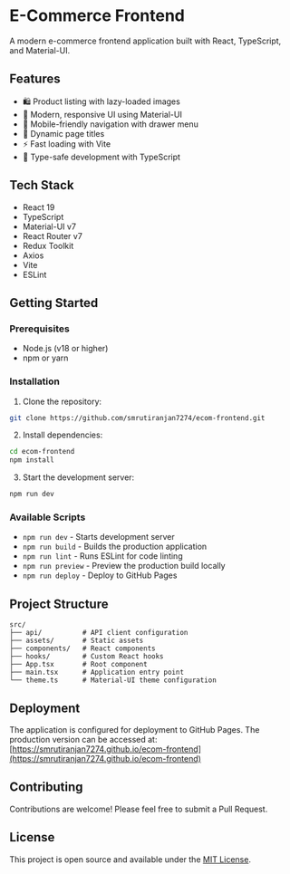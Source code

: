# E-Commerce Frontend

A modern e-commerce frontend application built with React, TypeScript, and Material-UI.

## Features

- 🛍️ Product listing with lazy-loaded images
- 🎨 Modern, responsive UI using Material-UI
- 📱 Mobile-friendly navigation with drawer menu
- 🔄 Dynamic page titles
- ⚡ Fast loading with Vite
- 🎯 Type-safe development with TypeScript

## Tech Stack

- React 19
- TypeScript
- Material-UI v7
- React Router v7
- Redux Toolkit
- Axios
- Vite
- ESLint

## Getting Started

### Prerequisites

- Node.js (v18 or higher)
- npm or yarn

### Installation

1. Clone the repository:

```bash
git clone https://github.com/smrutiranjan7274/ecom-frontend.git
```

2. Install dependencies:

```bash
cd ecom-frontend
npm install
```

3. Start the development server:

```bash
npm run dev
```

### Available Scripts

- `npm run dev` - Starts development server
- `npm run build` - Builds the production application
- `npm run lint` - Runs ESLint for code linting
- `npm run preview` - Preview the production build locally
- `npm run deploy` - Deploy to GitHub Pages

## Project Structure

```
src/
├── api/          # API client configuration
├── assets/       # Static assets
├── components/   # React components
├── hooks/        # Custom React hooks
├── App.tsx       # Root component
├── main.tsx      # Application entry point
└── theme.ts      # Material-UI theme configuration
```

## Deployment

The application is configured for deployment to GitHub Pages. The production version can be accessed at:
[https://smrutiranjan7274.github.io/ecom-frontend](https://smrutiranjan7274.github.io/ecom-frontend)

## Contributing

Contributions are welcome! Please feel free to submit a Pull Request.

## License

This project is open source and available under the [MIT License](LICENSE).
